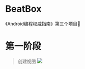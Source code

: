 # BeatBox
《Android编程权威指南》第三个项目💪
# 第一阶段
> 创建视图
![](http://ww1.sinaimg.cn/large/006rAlqhly1fknok5kexej30au0m6whl.jpg)



